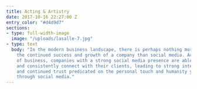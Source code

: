 ```yaml
---
title: Acting & Artistry
date: 2017-10-16 22:27:00 Z
entry_color: "#d4d9d7"
sections:
- type: full-width-image
  image: "/uploads/lasalle-7.jpg"
- type: text
  body: "In the modern business landscape, there is perhaps nothing more vital to
    the continued success and growth of a company than social media. Across all sectors
    of business, companies with a strong social media presence are able to continuously
    and consistently connect with their clients, leading to strong interpersonal relationships,
    and continued trust predicated on the personal touch and humanity you can demonstrate
    through social media."
---
```


